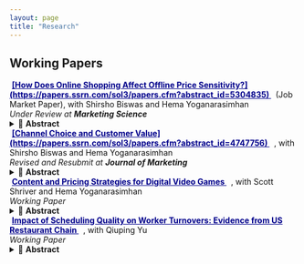 ```yaml
---
layout: page
title: "Research"
---
```


## Working Papers

<span style="color:#00008b; font-weight:bold; text-decoration:underline; padding:2px 4px; border-radius:4px;">
   [How Does Online Shopping Affect Offline Price Sensitivity?](https://papers.ssrn.com/sol3/papers.cfm?abstract_id=5304835)
   </span>
<span style="color:#111;">
  &nbsp;(Job Market Paper), with Shirsho Biswas and Hema Yoganarasimhan
   </span>
   <br>
   <em>Under Review at <strong>Marketing Science</strong></em>

<details>
  <summary> 📖 <strong>Abstract</strong></summary>
The rapid growth of e-commerce has significantly transformed consumer behavior, raising questions about how the adoption of online shopping influences offline shopping. This paper investigates whether consumers who adopt online shopping with a retailer become more price sensitive in their subsequent offline purchases with the same retailer. Using transaction-level data from a large Brazilian pet supplies retailer operating both online and offline channels, we compare “adopters” - customers who began shopping online after a period of offline-only purchasing - with “non-adopters” who remained offline-only. We estimate a discrete choice logit model with individual-level heterogeneity, using a novel algorithm to handle high-dimensional fixed effects and address price endogeneity. We apply a staggered difference-in-differences approach to estimate the Average Treatment Effect on the Treated (ATT). We find that offline price sensitivity increases significantly post-online adoption in three of four product categories, particularly in low-switching-cost items like pet hygiene. Counterfactual pricing simulations show that incorporating these behavioral spillovers into pricing strategies can increase firm profits by up to 4.1\%. These results underscore the importance of recognizing cross-channel effects in consumer behavior and contribute to the literature on pricing and multichannel retailing by identifying online adoption as a key driver of offline price sensitivity.
</details>


<span style="color:#00008b; font-weight:bold; text-decoration:underline; padding:2px 4px; border-radius:4px;">
   [Channel Choice and Customer Value](https://papers.ssrn.com/sol3/papers.cfm?abstract_id=4747756)
   </span>
<span style="color:#111;">
  &nbsp;, with Shirsho Biswas and Hema Yoganarasimhan
   </span>
   <br>
   <em>Revised and Resubmit at <strong>Journal of Marketing</strong></em>

<details>
  <summary> 📖 <strong>Abstract</strong></summary>
  We investigate how the adoption of a retailer's digital shopping channels (e-commerce website and/or mobile app) affects the purchase behaviors of consumers who had previously only shopped at the retailer's physical stores. We consider two types of adopters -- (a) those who adopted online shopping due to the environmental shock of COVID-19 ({\it covid adopters}), and (b) those who adopted online shopping of their own volition without any external stimulus, pre-COVID-19 ({\it organic adopters}). We find that both groups of online shopping adopters increase their total spend post-online adoption, and the magnitude of this increase in spend is similar for both groups. However, we uncover significant differences in how the two groups use the online and offline channels post-online-adoption. While both groups slowly shift more of their purchases to online channels, {\it covid adopters} do so at a significantly slower rate. These differences in channel share lead to significant differences in the profitability of the two groups, with {\it covid adopters} being more profitable than \textit{organic adopters}. Our findings highlight the need for managers to consider the different reasons for consumers' selection into the adoption of new channels when forecasting the impact on post-adoption purchase behavior and profitability.
</details>


<span style="color:#00008b; font-weight:bold; text-decoration:underline; padding:2px 4px; border-radius:4px;">
   Content and Pricing Strategies for Digital Video Games
   </span>
<span style="color:#111;">
  &nbsp;, with Scott Shriver and Hema Yoganarasimhan
   </span>
   <br>
   <em>Working Paper</em>

<details>
  <summary> 📖 <strong>Abstract</strong></summary>
The video game industry has experienced a wave of disruption as consumers rapidly shift to acquiring and consuming content through digital channels.  Incumbent game publishers have struggled to adapt their content and pricing strategies to shifting consumption patterns and increased competition from low cost independent suppliers. Recently, game publishers have pursued new business models that feature downloadable content (DLC) services offered in conjunction with or as a replacement for traditional physical media. While service-based models can potentially extract additional surplus from the market by allowing for more customized content bundles and pricing than with physically distributed media, exploiting these opportunities poses a challenge to firms who must attempt to optimize their offerings over a formidably complex decision space. In this paper, we develop a structural framework to facilitate the recovery of consumer preferences for game content and the optimization of firm content/price strategies.  Our approach is to leverage rich covariation in observed content consumption and DLC service subscriptions to infer consumer content valuations and price sensitivities. We devise a joint model of video game activity and demand for downloadable content, where consumers sequentially make (discrete) DLC subscription choices followed by (continuous) choices of how much to play. Our model accounts for forward-looking consumer expectations about declining content prices and attendant concerns for dynamic selection bias in our demand estimates.  We document evidence of heterogeneous preferences for content and significant effects of DLC availability on game usage.  Our counterfactual experiments suggest that compressing the DLC release cycle and moving to a recurring fee structure are both viable ways to increase revenues. 
</details>

<span style="color:#00008b; font-weight:bold; text-decoration:underline; padding:2px 4px; border-radius:4px;">
   Impact of Scheduling Quality on Worker Turnovers: Evidence from  US Restaurant Chain
   </span>
<span style="color:#111;">
  &nbsp;, with Qiuping Yu
   </span>
   <br>
   <em>Working Paper</em>

<details>
  <summary> 📖 <strong>Abstract</strong></summary>
  This paper examines how just-in-time (JIT) scheduling, despite its potential to optimize labor costs for service firms, can lead to unpredictable and inconsistent work schedules that adversely affect workers' quality of life and increase turnover. By analyzing granular shift-level data from a national restaurant chain, this study evaluates scheduling quality along three dimensions — sufficiency, predictability, and consistency on worker turnover. Using the Cox proportional hazard model with instrumental variables, we find that while more weekly hours reduce turnover, a 10 p.p. increase in real-time addition of shifts can increase the probability of turnover by 7.1\%, whereas increase in short-notice added shifts does not significantly impact worker turnover. In addition, it is the inconsistency in the timing of when workers are scheduled, rather than just variation in total hours worked across weeks, that significantly increases turnover. These insights suggest that firms should consider shifting towards schedules with greater advance notice to better balance operational flexibility with worker retention, with broader implications for designing fair workweek policies.
</details>


